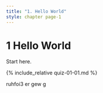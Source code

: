 ```yaml
---
title: "1. Hello World"
style: chapter page-1
---
```


# **1** Hello World

Start here.

{% include_relative quiz-01-01.md %}

ruhfoi3
 er gew g

 